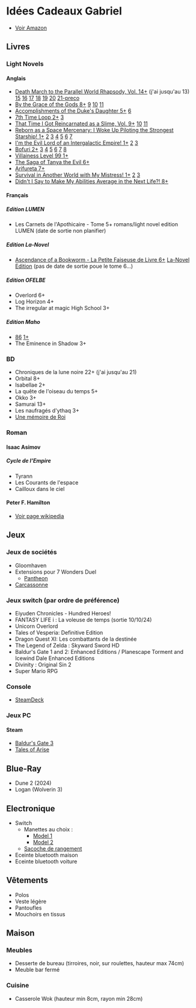 # Idées Cadeaux Gabriel

- [Voir Amazon](https://www.amazon.fr/hz/wishlist/ls/N2LON7I7DD9B?ref_=wl_share)

## Livres

### Light Novels

#### Anglais

- [Death March to the Parallel World Rhapsody, Vol. 14+](https://amzn.eu/d/iOWsTjT) (j'ai jusqu'au 13) [15](https://amzn.eu/d/dyUJ5aX) [16](https://amzn.eu/d/aOXCwLF) [17](https://amzn.eu/d/7evaJus) [18](https://amzn.eu/d/5jH7XTp) [19](https://amzn.eu/d/6L55n54) [20](https://amzn.eu/d/dQifI4W) [21-preco](https://amzn.eu/d/dizSZ1k)
- [By the Grace of the Gods 8+](https://amzn.eu/d/d9WOI6K) [9](https://amzn.eu/d/6P3OWqT) [10](https://amzn.eu/d/gJ4bBOx) [11](https://amzn.eu/d/fnZFM16)
- [Accomplishments of the Duke's Daughter 5+](https://amzn.eu/d/hITR6Ek) [6](https://amzn.eu/d/j2k1F92)
- [7th Time Loop 2+](https://amzn.eu/d/9j70whU) [3](https://amzn.eu/d/bxmT2Fb)
- [That Time I Got Reincarnated as a Slime, Vol. 9+](https://amzn.eu/d/d1o56R2) [10](https://amzn.eu/d/g745SYq) [11](https://amzn.eu/d/8pPaKJH)
- [Reborn as a Space Mercenary: I Woke Up Piloting the Strongest Starship! 1+](https://amzn.eu/d/2dTK6kO) [2](https://amzn.eu/d/ebwKAzb) [3](https://amzn.eu/d/6y15BVs) [4](https://amzn.eu/d/bl94Q8U) [5](https://amzn.eu/d/90icnlV) [6](https://amzn.eu/d/ap5uSTx) [7](https://amzn.eu/d/1xg7MYZ)
- [I'm the Evil Lord of an Intergalactic Empire! 1+](https://amzn.eu/d/hniOL6L) [2](https://amzn.eu/d/830vLDJ) [3](https://amzn.eu/d/d1o56R2)
- [Bofuri 2+](https://amzn.eu/d/977HZJq) [3](https://amzn.eu/d/bfnaSS3) [4](https://amzn.eu/d/c2s19wy) [5](https://amzn.eu/d/iTOEOXp) [6](https://amzn.eu/d/i5DttVS) [7](https://amzn.eu/d/2JEcApu) [8](https://amzn.eu/d/fkIs5Y8)
- [Villainess Level 99 1+](https://amzn.eu/d/1JzA1XR)
- [The Saga of Tanya the Evil 6+](https://amzn.eu/d/7OaR80q)
- [Arifureta 7+](https://amzn.eu/d/74KBMGr)
- [Survival in Another World with My Mistress! 1+](https://amzn.eu/d/9xeK6pm) [2](https://amzn.eu/d/hE5plxq) [3](https://amzn.eu/d/3JfdH4U)
- [Didn't I Say to Make My Abilities Average in the Next Life?! 8+](https://amzn.eu/d/fNh0oVN)

#### Français

##### Edition LUMEN

- Les Carnets de l'Apothicaire - Tome 5+ romans/light novel edition LUMEN (date de sortie non planifier)

##### Edition La-Novel

- [Ascendance of a Bookworm - La Petite Faiseuse de Livre 6+](https://www.amazon.fr/dp/B09JQL1N8W?binding=paperback&ref=dbs_dp_sirpi) [La-Novel Edition](https://boutique.lanovel-edition.fr/23-ascendance-of-a-bookworm) (pas de date de sortie poue le tome 6...)

##### Edition OFELBE

- Overlord 6+
- Log Horizon 4+
- The irregular at magic High School 3+

##### Edition Maho

- [86](https://www.maho-editions.com/category/86-eighty-six) [1+](https://amzn.eu/d/iPsmjOu)
- The Eminence in Shadow 3+

### BD

- Chroniques de la lune noire 22+ (j'ai jusqu'au 21)
- Orbital 8+
- Isabellae 2+
- La quête de l'oiseau du temps 5+
- Okko 3+
- Samurai 13+
- Les naufragés d'ythaq 3+
- [Une mémoire de Roi](https://amzn.eu/d/akRZFRR)

### Roman

#### Isaac Asimov

##### Cycle de l'Empire

- Tyrann
- Les Courants de l'espace
- Cailloux dans le ciel

#### Peter F. Hamilton

- [Voir page wikipedia](https://fr.wikipedia.org/wiki/Peter_F._Hamilton#Romans)

## Jeux

### Jeux de sociétés

- Gloomhaven
- Extensions pour 7 Wonders Duel
  - [Pantheon](https://amzn.eu/d/cwFCRT9)
- [Carcassonne](https://amzn.eu/d/7SsqS5n)

### Jeux switch (par ordre de préférence)

- Eiyuden Chronicles - Hundred Heroes!
- FANTASY LIFE i : La voleuse de temps (sortie 10/10/24)
- Unicorn Overlord
- Tales of Vesperia: Definitive Edition
- Dragon Quest XI: Les combattants de la destinée
- The Legend of Zelda : Skyward Sword HD
- Baldur's Gate 1 and 2: Enhanced Editions / Planescape Torment and Icewind Dale Enhanced Editions
- Divinity : Original Sin 2
- Super Mario RPG

### Console

- [SteamDeck](https://store.steampowered.com/steamdeck)

### Jeux PC

#### Steam

- [Baldur's Gate 3](https://store.steampowered.com/app/1086940/Baldurs_Gate_3/)
- [Tales of Arise](https://store.steampowered.com/app/740130/Tales_of_Arise/)

## Blue-Ray

- Dune 2 (2024)
- Logan (Wolverin 3)

## Electronique

- Switch
  - Manettes au choix :
    - [Model 1](https://nyxigame.com/products/nyxi-hyperion-meteor-light-wireless-joy-pad-1)
    - [Model 2](https://nyxigaming.com/products/nyxi-wizard-wirleless-joy-pad-for-switch-switch-oled)
  - [Sacoche de rangement](https://nyxigaming.com/products/nyxi-upgraded-carrying-case-for-wireless-joy-pad-nintendo-switch)
- Eceinte bluetooth maison
- Eceinte bluetooth voiture

## Vêtements

- Polos
- Veste légère
- Pantoufles
- Mouchoirs en tissus

## Maison

### Meubles

- Desserte de bureau (tirroires, noir, sur roulettes, hauteur max 74cm)
- Meuble bar fermé

### Cuisine

- Casserole Wok (hauteur min 8cm, rayon min 28cm)

